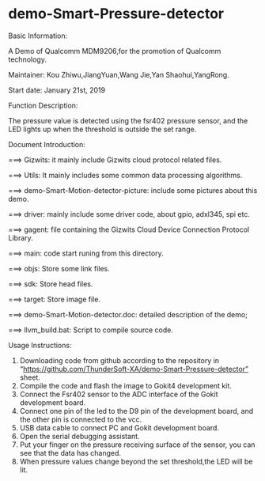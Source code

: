 # demo-Smart-Pressure-detector

Basic Information:

A Demo of Qualcomm MDM9206,for the promotion of Qualcomm technology.

Maintainer: Kou Zhiwu,JiangYuan,Wang Jie,Yan Shaohui,YangRong.

Start date: January 21st, 2019

Function Description:

The pressure value is detected using the fsr402 pressure sensor, and the LED lights up when the threshold is outside the set range.

Document Introduction:

===> Gizwits: it mainly include Gizwits cloud protocol related files.

===> Utils: It mainly includes some common data processing algorithms.

===> demo-Smart-Motion-detector-picture: include some pictures about this demo.

===> driver: mainly include some driver code, about gpio, adxl345, spi etc.

===> gagent: file containing the Gizwits Cloud Device Connection Protocol Library.

===> main: code start runing from this directory.

===> objs: Store some link files.

===> sdk: Store head files.

===> target: Store image file.

===> demo-Smart-Motion-detector.doc: detailed description of the demo;

===> llvm_build.bat: Script to compile source code.

Usage Instructions:

1. Downloading code from github according to the repository in “https://github.com/ThunderSoft-XA/demo-Smart-Pressure-detector” sheet.
2. Compile the code and flash the image to Gokit4 development kit.
3. Connect the Fsr402 sensor to the ADC interface of the Gokit development board.
4. Connect one pin of the led to the D9 pin of the development board, and the other pin is connected to the vcc.
5. USB data cable to connect PC and Gokit development board.
6. Open the serial debugging assistant.
7. Put your finger on the pressure receiving surface of the sensor, you can see that the data has changed. 
8. When pressure values change beyond the set threshold,the LED will be lit.


